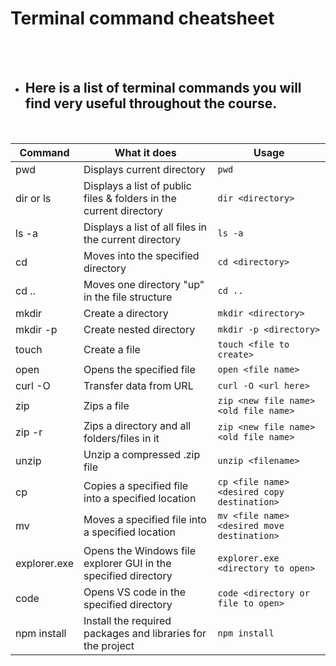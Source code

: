 # Terminal command cheatsheet

</br>
</br>

- ## Here is a list of terminal commands you will find very useful throughout the course.
</br>

| Command      | What it does                                                       | Usage                                       |
| ------------ | ------------------------------------------------------------------ | ------------------------------------------- |
| pwd          | Displays current directory                                         | `pwd`                                       |
| dir or ls    | Displays a list of public files & folders in the current directory | `dir <directory>`                           |
| ls -a        | Displays a list of all files in the current directory              | `ls -a`                                     |
| cd           | Moves into the specified directory                                 | `cd <directory>`                            |
| cd ..        | Moves one directory "up" in the file structure                     | `cd ..`                                     |
| mkdir        | Create a directory                                                 | `mkdir <directory>`                         |
| mkdir -p     | Create nested directory                                            | `mkdir -p <directory>`                      |
| touch        | Create a file                                                      | `touch <file to create>`                    |
| open         | Opens the specified file                                           | `open <file name>`                          |
| curl -O      | Transfer data from URL                                             | `curl -O <url here>`                        |
| zip          | Zips a file                                                        | `zip <new file name> <old file name>`       |
| zip -r       | Zips a directory and all folders/files in it                       | `zip <new file name> <old file name>`       |
| unzip        | Unzip a compressed .zip file                                       | `unzip <filename>`                          |
| cp           | Copies a specified file into a specified location                  | `cp <file name> <desired copy destination>` |
| mv           | Moves a specified file into a specified location                   | `mv <file name> <desired move destination>` |
| explorer.exe | Opens the Windows file explorer GUI in the specified directory     | `explorer.exe <directory to open>`          |
| code         | Opens VS code in the specified directory                           | `code <directory or file to open> `         |
| npm install  | Install the required packages and libraries for the project        | `npm install`                               |

